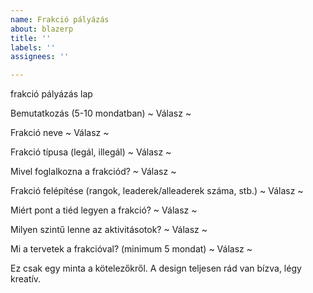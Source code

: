 ```yaml
---
name: Frakció pályázás
about: blazerp
title: ''
labels: ''
assignees: ''

---
```


frakció pályázás lap


Bemutatkozás (5-10 mondatban)
~ Válasz ~


Frakció neve
~ Válasz ~


Frakció típusa (legál, illegál)
~ Válasz ~


Mivel foglalkozna a frakciód?
~ Válasz ~


Frakció felépítése (rangok, leaderek/alleaderek száma, stb.)
~ Válasz ~


Miért pont a tiéd legyen a frakció?
~ Válasz ~


Milyen szintű lenne az aktivitásotok?
~ Válasz ~


Mi a tervetek a frakcióval? (minimum 5 mondat)
~ Válasz ~
​

Ez csak egy minta a kötelezőkről. A design teljesen rád van bízva, légy kreatív.
